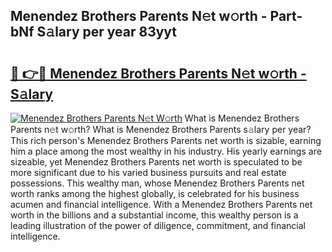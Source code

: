 ## Menendez Brothers Parents N𝚎t w𝚘rth - Part-bNf S𝚊lary per year 83yyt

# <h2><a href="http://gc0ken.nevu.top/?p=Menendez+Brothers+Parents">🔗 👉🔴 Menendez Brothers Parents N𝚎t w𝚘rth - S𝚊lary</a></h2>

[![Menendez Brothers Parents N𝚎t W𝚘rth](https://i.imgur.com/Oavwk0R.jpeg)](http://gc0ken.nevu.top/?p=Menendez+Brothers+Parents)
What is Menendez Brothers Parents n𝚎t w𝚘rth? What is Menendez Brothers Parents s𝚊lary per year?
This rich person's Menendez Brothers Parents net worth is sizable, earning him a place among the most wealthy in his industry. His yearly earnings are sizeable, yet Menendez Brothers Parents net worth is speculated to be more significant due to his varied business pursuits and real estate possessions. This wealthy man, whose Menendez Brothers Parents net worth ranks among the highest globally, is celebrated for his business acumen and financial intelligence. With a Menendez Brothers Parents net worth in the billions and a substantial income, this wealthy person is a leading illustration of the power of diligence, commitment, and financial intelligence.
